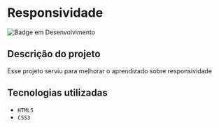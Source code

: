 # Responsividade

![Badge em Desenvolvimento](http://img.shields.io/static/v1?label=STATUS&message=CONCLUÍDO&color=GREEN&style=for-the-badge)

## Descrição do projeto
<p>Esse projeto serviu para melhorar o aprendizado sobre responsividade</p>


## Tecnologias utilizadas
- ``HTML5``
- ``CSS3``
